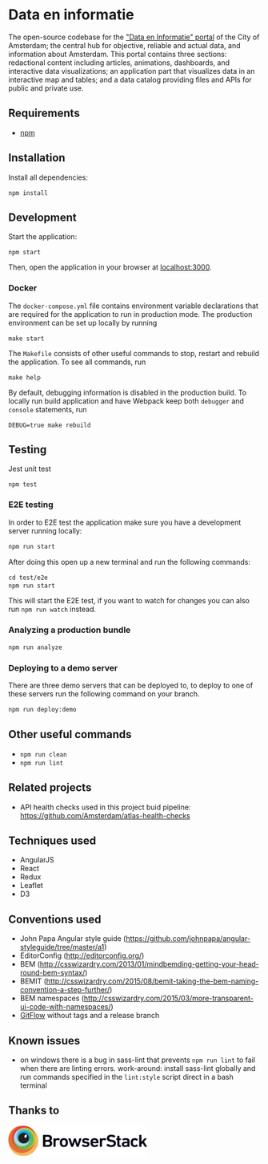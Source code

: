 # Data en informatie

The open-source codebase for the ["Data en Informatie" portal](https://data.amsterdam.nl/) of the City of Amsterdam; the central hub for objective, reliable and actual data, and information about Amsterdam. This portal contains three sections: redactional content including articles, animations, dashboards, and interactive data visualizations; an application part that visualizes data in an interactive map and tables; and a data catalog providing files and APIs for public and private use.

## Requirements

- [npm](https://www.npmjs.com/)

## Installation

Install all dependencies:

```
npm install
```

## Development

Start the application:

```
npm start
```

Then, open the application in your browser at [localhost:3000](http://localhost:3000/).

### Docker

The `docker-compose.yml` file contains environment variable declarations that are required for the application to run in production mode. The production environment can be set up locally by running
```
make start
```

The `Makefile` consists of other useful commands to stop, restart and rebuild the application. To see all commands, run
```
make help
```

By default, debugging information is disabled in the production build. To locally run build application and have Webpack keep both `debugger` and `console` statements, run
```
DEBUG=true make rebuild
```

## Testing

Jest unit test

```
npm test
```

### E2E testing

In order to E2E test the application make sure you have a development server running locally:

```bash
npm run start
```

After doing this open up a new terminal and run the following commands:

```
cd test/e2e
npm run start
```

This will start the E2E test, if you want to watch for changes you can also run `npm run watch` instead.

### Analyzing a production bundle

```bash
npm run analyze
```

### Deploying to a demo server

There are three demo servers that can be deployed to, to deploy to one of these servers run the following command on your branch.

```bash
npm run deploy:demo
```

## Other useful commands

- `npm run clean`
- `npm run lint`

## Related projects

- API health checks used in this project buid pipeline: https://github.com/Amsterdam/atlas-health-checks

## Techniques used

- AngularJS
- React
- Redux
- Leaflet
- D3

## Conventions used

- John Papa Angular style guide (https://github.com/johnpapa/angular-styleguide/tree/master/a1)
- EditorConfig (http://editorconfig.org/)
- BEM (http://csswizardry.com/2013/01/mindbemding-getting-your-head-round-bem-syntax/)
- BEMIT (http://csswizardry.com/2015/08/bemit-taking-the-bem-naming-convention-a-step-further/)
- BEM namespaces (http://csswizardry.com/2015/03/more-transparent-ui-code-with-namespaces/)
- [GitFlow](https://datasift.github.io/gitflow/IntroducingGitFlow.html) without tags and a release branch

## Known issues

- on windows there is a bug in sass-lint that prevents `npm run lint` to fail when there are linting errors.
  work-around: install sass-lint globally and run commands specified in the `lint:style` script direct in a bash
  terminal

## Thanks to

<img src="/public/images/browserstack-logo@2x.png" height="60" title="BrowserStack Logo" alt="BrowserStack Logo" />
